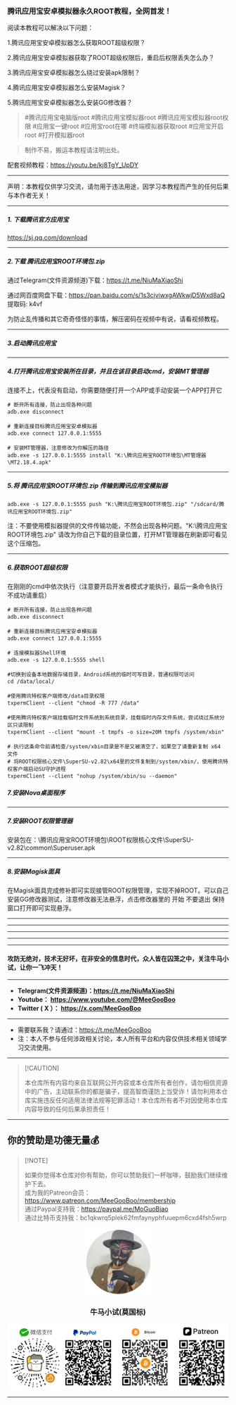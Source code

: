 ### 腾讯应用宝安卓模拟器永久ROOT教程，全网首发！

阅读本教程可以解决以下问题：

1.腾讯应用宝安卓模拟器怎么获取ROOT超级权限？

2.腾讯应用宝安卓模拟器获取了ROOT超级权限后，重启后权限丢失怎么办？

3.腾讯应用宝安卓模拟器怎么绕过安装apk限制？

4.腾讯应用宝安卓模拟器怎么安装Magisk？

5.腾讯应用宝安卓模拟器怎么安装GG修改器？

> #腾讯应用宝电脑版root  #腾讯应用宝模拟器root #腾讯应用宝模拟器root权限 #应用宝一键root #应用宝root在哪 #终端模拟器获取root #应用宝开启root #打开模拟器root

> 制作不易，搬运本教程请注明出处。

配套视频教程：https://youtu.be/kj8TgY_UpDY

****

声明：本教程仅供学习交流，请勿用于违法用途，因学习本教程而产生的任何后果与本作者无关！

****

##### 1. 下载腾讯官方应用宝

https://sj.qq.com/download

****

##### 2.下载 腾讯应用宝ROOT环境包.zip

通过Telegram(文件资源频道)下载：https://t.me/NiuMaXiaoShi

通过网百度网盘下载：https://pan.baidu.com/s/1s3cjviwxgAWkwjD5Wxd8aQ 提取码: k4vf

为防止乱传播和其它奇奇怪怪的事情，解压密码在视频中有说，请看视频教程。

****

##### 3.启动腾讯应用宝

****

##### 4.打开腾讯应用宝安装所在目录，并且在该目录启动cmd，安装MT管理器

连接不上，代表没有启动，你需要随便打开一个APP或手动安装一个APP打开它

```
# 断开所有连接，防止出现各种问题
adb.exe disconnect

# 重新连接目标腾讯应用宝安卓模拟器
adb.exe connect 127.0.0.1:5555

# 安装MT管理器，注意修改为你解压的路径
adb.exe -s 127.0.0.1:5555 install "K:\腾讯应用宝ROOT环境包\MT管理器\MT2.18.4.apk"
```

****

##### 5.将 腾讯应用宝ROOT环境包.zip 传输到腾讯应用宝模拟器

```
adb.exe -s 127.0.0.1:5555 push "K:\腾讯应用宝ROOT环境包.zip" "/sdcard/腾讯应用宝ROOT环境包.zip"
```

注：不要使用模拟器提供的文件传输功能，不然会出现各种问题。"K:\腾讯应用宝ROOT环境包.zip" 请改为你自己下载的目录位置，打开MT管理器在刷新即可看见这个压缩包。

****

##### 6.获取ROOT超级权限

在刚刚的cmd中依次执行（注意要开启开发者模式才能执行，最后一条命令执行不成功请重启）

```
# 断开所有连接，防止出现各种问题
adb.exe disconnect

# 重新连接目标腾讯应用宝安卓模拟器
adb.exe connect 127.0.0.1:5555

# 连接模拟器Shell环境
adb.exe -s 127.0.0.1:5555 shell

#切换到设备本地数据存储目录，Android系统的临时可写目录，普通权限可访问
cd /data/local/

#使用腾讯特权客户端修改/data目录权限
txpermClient --client "chmod -R 777 /data"

#使用腾讯特权客户端挂载临时文件系统到系统目录，挂载临时内存文件系统，尝试绕过系统分区只读限制
txpermClient --client "mount -t tmpfs -o size=20M tmpfs /system/xbin"

# 执行这条命令前请检查/system/xbin目录是不是又被清空了，如果空了请重新复制 x64 文件
# 将ROOT权限核心文件\SuperSU-v2.82\x64里的文件复制到/system/xbin/，使用腾讯特权客户端启动SU守护进程
txpermClient --client "nohup /system/xbin/su --daemon"
```

##### 7.安装Nova桌面程序

****

##### 7.安装ROOT权限管理器

安装包在：\腾讯应用宝ROOT环境包\ROOT权限核心文件\SuperSU-v2.82\common\Superuser.apk

****

##### 8.安装Magisk面具

在Magisk面具完成修补即可实现接管ROOT权限管理，实现不掉ROOT。可以自己安装GG修改器测试，注意修改器无法悬浮，点击修改器里的 开始 不要退出 保持窗口打开即可实现悬浮。

****

****

****

****


****

#### 攻防无绝对，技术无好坏，在非安全的信息时代，众人皆在囚笼之中，关注牛马小试，让你一飞冲天！

****

- **Telegram(文件资源频道)：https://t.me/NiuMaXiaoShi**
- **Youtube：  https://www.youtube.com/@MeeGooBoo**
- **Twitter ( X ）：  https://x.com/MeeGooBoo**

****

- 需要联系我？请通过：https://t.me/MeeGooBoo
- 注：本人不参与任何涉政相关讨论，本人所有平台和内容仅供技术相关领域学习交流使用。

****

>  [!CAUTION]
>
> 本仓库所有内容均来自互联网公开内容或本仓库所有者创作，请勿相信资源中的广告，主动联系你的都是骗子，提高智商谨防上当受诈！请勿利用本仓库实施违反任何适用法律法规等犯罪活动！本仓库所有者不对因使用本仓库内容导致的任何后果承担责任！

****

## 你的赞助是功德无量💰

>  [!NOTE]
>
> 如果你觉得本仓库对你有帮助，你可以赞助我们一杯咖啡，鼓励我们继续维护下去。<br>
> 成为我的Patreon会员：https://www.patreon.com/MeeGooBoo/membership<br>
> 通过Paypal支持我：https://paypal.me/MoGuoBiao<br>
> 通过比特币支持我：bc1qkwrq5plek62fmfaynyphfuuepm6cxd4fsh5wrp



<p align="center" >
    <img src="https://raw.githubusercontent.com/MeeGooBoo/2025/refs/heads/main/static/imgs/logo.png" width="150">
    <h3 align="center">牛马小试(莫国标)</h3>
    <p align="center">
        <img src="https://raw.githubusercontent.com/MeeGooBoo/2025/refs/heads/main/static/imgs/pays.png">
    </p>
</p>


****
